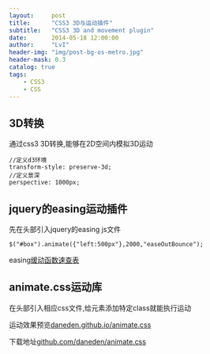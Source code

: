 ```yaml
---
layout:     post
title:      "CSS3 3D与运动插件"
subtitle:   "CSS3 3D and movement plugin"
date:       2014-05-18 12:00:00
author:     "LvI"
header-img: "img/post-bg-os-metro.jpg"
header-mask: 0.3
catalog: true
tags:
    - CSS3
    - CSS
---
```


## 3D转换

通过css3 3D转换,能够在2D空间内模拟3D运动

```
//定义d3环境
transform-style: preserve-3d;
//定义景深
perspective: 1000px;
```

## jquery的easing运动插件

先在头部引入jquery的easing js文件

```
$("#box").animate({"left:500px"},2000,"easeOutBounce");
```

easing[缓动函数速查表](http://easings.net/zh-cn)

## animate.css运动库

在头部引入相应css文件,给元素添加特定class就能执行运动

运动效果预览[daneden.github.io/animate.css ](http://daneden.github.io/animate.css )

下载地址[github.com/daneden/animate.css](http:github.com/daneden/animate.css)